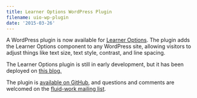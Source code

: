 ```yaml
---
title: Learner Options WordPress Plugin
filename: uio-wp-plugin
date: '2015-03-26'
---
```

A WordPress plugin is now available for
[Learner Options](http://build.fluidproject.org/infusion/demos/uiOptions/).
The plugin adds the Learner Options component to any WordPress site, allowing visitors to adjust
things like text size, text style, contrast, and line spacing.

The Learner Options plugin is still in early development, but it has been deployed on
[this blog.](http://tjbliss.org/a-one-size-fits-one-experience-on-tjbliss-org/)

The plugin is [available on GitHub](https://github.com/fluid-project/uio-wordpress-plugin/),
and questions and comments are welcomed on the [fluid-work mailing list](http://lists.idrc.ocad.ca/mailman/listinfo/fluid-work).
